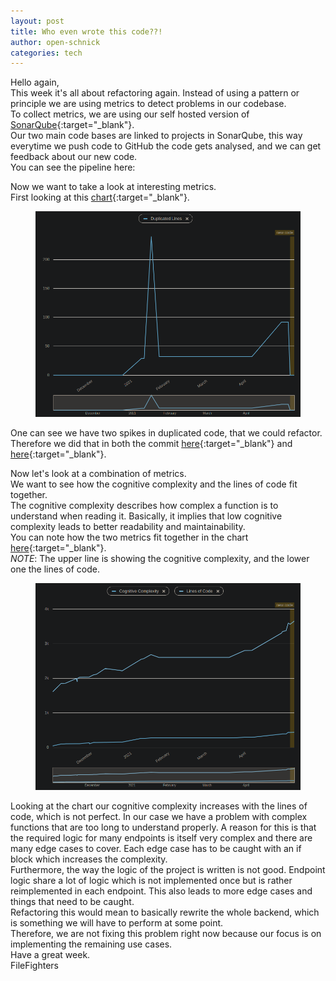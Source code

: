 ```yaml
---
layout: post
title: Who even wrote this code??!
author: open-schnick
categories: tech
---
```

Hello again,  
This week it's all about refactoring again. Instead of using a pattern or principle we are using metrics to detect problems in our codebase.  
To collect metrics, we are using our self hosted version of [SonarQube](https://sonar.filefighter.de/){:target="_blank"}.  
Our two main code bases are linked to projects in SonarQube, this way everytime we push code to GitHub the code gets analysed, and we can get feedback about our new code.  
You can see the pipeline here:

<script src="https://gist-it.appspot.com/https://github.com/FileFighter/RestApi/blob/master/.github/workflows/masterTests.yml"></script>

Now we want to take a look at interesting metrics.  
First looking at this [chart](https://sonar.filefighter.de/project/activity?custom_metrics=duplicated_lines&graph=custom&id=de.filefighter%3Arest&selected_date=2021-05-18T23%3A08%3A52%2B0000){:target="_blank"}.

<figure>
    <img src="/assets/images/blog-18/duplicates.png"/>
</figure>

One can see we have two spikes in duplicated code, that we could refactor. Therefore we did that in both the commit [here](https://github.com/FileFighter/RestApi/commit/85d7bb85812696661316a754e13f6735e2ad53f2){:target="_blank"} and [here](https://github.com/FileFighter/RestApi/commit/bc7cda6cc6f56631c78356c2af750ff104560c1f){:target="_blank"}.  

Now let's look at a combination of metrics.  
We want to see how the cognitive complexity and the lines of code fit together.  
The cognitive complexity describes how complex a function is to understand when reading it. Basically, it implies that low cognitive complexity leads to better readability and maintainability.  
You can note how the two metrics fit together in the chart [here](https://sonar.filefighter.de/project/activity?custom_metrics=cognitive_complexity%2Cncloc&graph=custom&id=de.filefighter%3Arest){:target="_blank"}.  
*NOTE*: The upper line is showing the cognitive complexity, and the lower one the lines of code.

<figure>
    <img src="/assets/images/blog-18/complexity.png"/>
</figure>

Looking at the chart our cognitive complexity increases with the lines of code, which is not perfect. In our case we have a problem with complex functions that are too long to understand properly. A reason for this is that the required logic for many endpoints is itself very complex and there are many edge cases to cover. Each edge case has to be caught with an if block which increases the complexity.  
Furthermore, the way the logic of the project is written is not good. Endpoint logic share a lot of logic which is not implemented once but is rather reimplemented in each endpoint. This also leads to more edge cases and things that need to be caught.  
Refactoring this would mean to basically rewrite the whole backend, which is something we will have to perform at some point.  
Therefore, we are not fixing this problem right now because our focus is on implementing the remaining use cases.  
Have a great week.  
FileFighters
